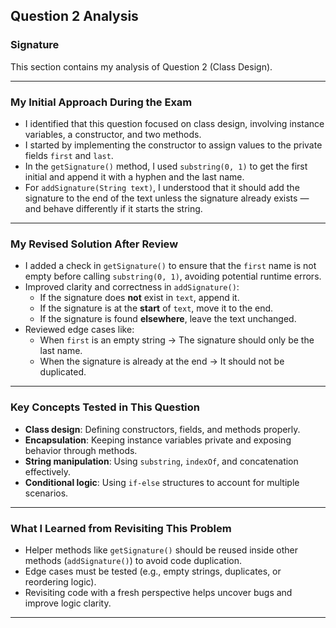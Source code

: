 ## Question 2 Analysis  
### Signature

This section contains my analysis of Question 2 (Class Design).

---

### My Initial Approach During the Exam

- I identified that this question focused on class design, involving instance variables, a constructor, and two methods.
- I started by implementing the constructor to assign values to the private fields `first` and `last`.
- In the `getSignature()` method, I used `substring(0, 1)` to get the first initial and append it with a hyphen and the last name.
- For `addSignature(String text)`, I understood that it should add the signature to the end of the text unless the signature already exists — and behave differently if it starts the string.

---

### My Revised Solution After Review

- I added a check in `getSignature()` to ensure that the `first` name is not empty before calling `substring(0, 1)`, avoiding potential runtime errors.
- Improved clarity and correctness in `addSignature()`:
  - If the signature does **not** exist in `text`, append it.
  - If the signature is at the **start** of `text`, move it to the end.
  - If the signature is found **elsewhere**, leave the text unchanged.
- Reviewed edge cases like:
  - When `first` is an empty string → The signature should only be the last name.
  - When the signature is already at the end → It should not be duplicated.

---

### Key Concepts Tested in This Question

- **Class design**: Defining constructors, fields, and methods properly.
- **Encapsulation**: Keeping instance variables private and exposing behavior through methods.
- **String manipulation**: Using `substring`, `indexOf`, and concatenation effectively.
- **Conditional logic**: Using `if-else` structures to account for multiple scenarios.

---

### What I Learned from Revisiting This Problem

- Helper methods like `getSignature()` should be reused inside other methods (`addSignature()`) to avoid code duplication.
- Edge cases must be tested (e.g., empty strings, duplicates, or reordering logic).
- Revisiting code with a fresh perspective helps uncover bugs and improve logic clarity.

---
